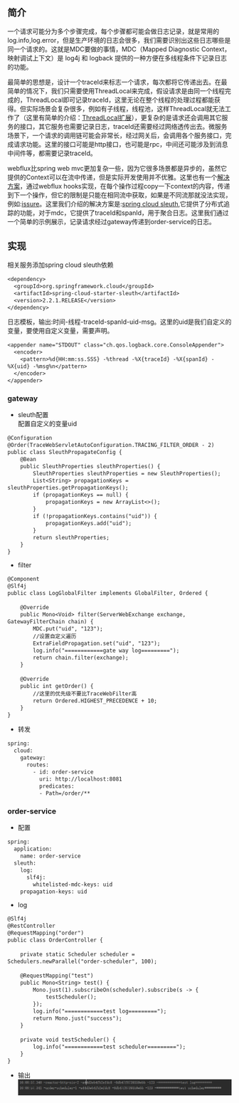 ## 简介
  一个请求可能分为多个步骤完成，每个步骤都可能会做日志记录，就是常用的log.info,log.error，但是生产环境的日志会很多，我们需要识别出这些日志哪些是同一个请求的。这就是MDC要做的事情，MDC（Mapped Diagnostic Context，映射调试上下文）是 log4j 和 logback 提供的一种方便在多线程条件下记录日志的功能。 
  
  最简单的思想是，设计一个traceId来标志一个请求，每次都将它传递出去。在最简单的情况下，我们只需要使用ThreadLocal来完成，假设请求是由同一个线程完成的，ThreadLocal即可记录traceId，这里无论在整个线程的处理过程都能获得。但实际场景会复杂很多，例如有子线程，线程池，这样ThreadLocal就无法工作了（这里有简单的介绍：[ThreadLocal扩展](https://github.com/jmilktea/jmilktea/blob/master/%E5%85%B6%E5%AE%83/ThreadLocal%E6%89%A9%E5%B1%95.md)），更复杂的是请求还会调用其它服务的接口，其它服务也需要记录日志，traceId还需要经过网络透传出去。微服务场景下，一个请求的调用链可能会非常长，经过网关后，会调用各个服务接口，完成请求功能。这里的接口可能是http接口，也可能是rpc，中间还可能涉及到消息中间件等，都需要记录traceId。
  
  webflux比spring web mvc更加复杂一些，因为它很多场景都是异步的，虽然它提供的Context可以在流中传递，但是实际开发使用并不优雅。这里也有一个[解决方案](https://github.com/archie-swif/webflux-mdc.git)，通过webflux hooks实现，在每个操作过程copy一下context的内容，传递到下一个操作，但它的限制是只能在相同流中获取，如果是不同流那就没法实现，例如:[issure](https://github.com/archie-swif/webflux-mdc/issues/2)。这里我们介绍的解决方案是:[spring cloud sleuth](https://spring.io/projects/spring-cloud-sleuth),它提供了分布式追踪的功能，对于mdc，它提供了traceId和spanId，用于聚合日志。这里我们通过一个简单的示例展示，记录请求经过gateway传递到order-service的日志。

## 实现
相关服务添加spring cloud sleuth依赖
```
<dependency>
  <groupId>org.springframework.cloud</groupId>
  <artifactId>spring-cloud-starter-sleuth</artifactId>
  <version>2.2.1.RELEASE</version>
</dependency>
```
日志模板，输出:时间-线程-traceId-spanId-uid-msg。这里的uid是我们自定义的变量，要使用自定义变量，需要声明。
```
<appender name="STDOUT" class="ch.qos.logback.core.ConsoleAppender">
  <encoder>
    <pattern>%d{HH:mm:ss.SSS} -%thread -%X{traceId} -%X{spanId} -%X{uid} -%msg%n</pattern>
  </encoder>
</appender>
```

### gateway
- sleuth配置  
配置自定义的变量uid
```
@Configuration
@Order(TraceWebServletAutoConfiguration.TRACING_FILTER_ORDER - 2)
public class SleuthPropagateConfig {
    @Bean
    public SleuthProperties sleuthProperties() {
        SleuthProperties sleuthProperties = new SleuthProperties();
        List<String> propagationKeys = sleuthProperties.getPropagationKeys();
        if (propagationKeys == null) {
            propagationKeys = new ArrayList<>();
        }
        if (!propagationKeys.contains("uid")) {
            propagationKeys.add("uid");
        }
        return sleuthProperties;
    }
}
```
- filter
```
@Component
@Slf4j
public class LogGlobalFilter implements GlobalFilter, Ordered {

    @Override
    public Mono<Void> filter(ServerWebExchange exchange, GatewayFilterChain chain) {
        MDC.put("uid", "123");
        //设置自定义遍历
        ExtraFieldPropagation.set("uid", "123");
        log.info("============gate way log=========");
        return chain.filter(exchange);
    }
  
    @Override
    public int getOrder() {
        //这里的优先级不要比TraceWebFilter高
        return Ordered.HIGHEST_PRECEDENCE + 10;
    }
}
```
- 转发
```
spring:
  cloud:
    gateway:
      routes:
        - id: order-service
          uri: http://localhost:8081
          predicates:
          - Path=/order/**
```
### order-service
- 配置
```
spring:
  application:
    name: order-service
  sleuth:
    log:
      slf4j:
        whitelisted-mdc-keys: uid
    propagation-keys: uid
```
- log
```
@Slf4j
@RestController
@RequestMapping("order")
public class OrderController {

    private static Scheduler scheduler = Schedulers.newParallel("order-scheduler", 100);

    @RequestMapping("test")
    public Mono<String> test() {
        Mono.just(1).subscribeOn(scheduler).subscribe(s -> {
            testScheduler();
        });
        log.info("============test log=========");
        return Mono.just("success");
    }

    private void testScheduler() {
        log.info("============test scheduler=========");
    }
}
```
- 输出
![image](https://github.com/jmilktea/jmilktea/blob/master/webflux/images/sleuth-log.png)
